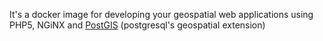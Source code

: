 It's a docker image for developing your geospatial web applications using PHP5, NGiNX and [PostGIS](http://postgis.net/) (postgresql's geospatial extension) 

